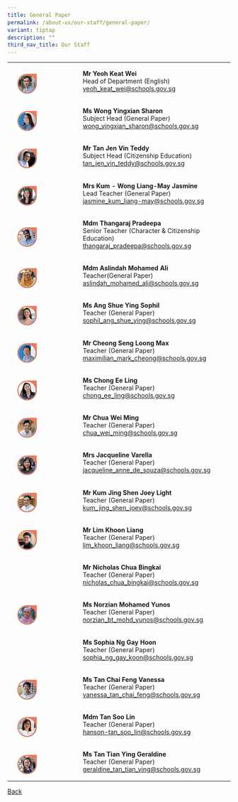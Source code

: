 ```yaml
---
title: General Paper
permalink: /about-us/our-staff/general-paper/
variant: tiptap
description: ""
third_nav_title: Our Staff
---
```

<table style="minWidth: 75px">
<colgroup>
<col>
<col>
<col>
</colgroup>
<tbody>
<tr>
<td rowspan="1" colspan="1">
<p></p>
</td>
<td rowspan="1" colspan="1">
<p></p>
<div class="isomer-image-wrapper">
<img style="width: 35%;" height="auto" width="100%" alt="" src="/images/Staff Photos/2024 GP/5_TMJC_Staff___GP_Kat_Wei.jpg">
</div>
</td>
<td rowspan="1" colspan="1">
<p><strong>Mr Yeoh Keat Wei</strong>
<br>Head of Department (English)
<br><a href="mailto:yeoh_keat_wei@schools.gov.sg" rel="noopener noreferrer nofollow" target="_blank">yeoh_keat_wei@schools.gov.sg</a>
</p>
</td>
</tr>
<tr>
<td rowspan="1" colspan="1">
<p></p>
</td>
<td rowspan="1" colspan="1">
<p></p>
<div class="isomer-image-wrapper">
<img style="width: 35%;" height="auto" width="100%" alt="" src="/images/Staff Photos/2024 GP/5_TMJC_Staff___GP_Sharon.jpg">
</div>
</td>
<td rowspan="1" colspan="1">
<p><strong>Ms Wong Yingxian Sharon</strong>
<br>Subject Head (General Paper)
<br><a href="mailto:wong_yingxian_sharon@schools.gov.sg" rel="noopener noreferrer nofollow" target="_blank">wong_yingxian_sharon@schools.gov.sg</a>
</p>
</td>
</tr>
<tr>
<td rowspan="1" colspan="1">
<p></p>
</td>
<td rowspan="1" colspan="1">
<p></p>
<div class="isomer-image-wrapper">
<img style="width: 35%;" height="auto" width="100%" alt="" src="/images/Staff Photos/2024 GP/5_TMJC_Staff___GP_Teddy.jpg">
</div>
</td>
<td rowspan="1" colspan="1">
<p><strong>Mr Tan Jen Vin Teddy</strong>
<br>Subject Head (Citizenship Education)
<br><a href="mailto:tan_jen_vin_teddy@schools.gov.sg" rel="noopener noreferrer nofollow" target="_blank">tan_jen_vin_teddy@schools.gov.sg</a>
</p>
</td>
</tr>
<tr>
<td rowspan="1" colspan="1">
<p></p>
</td>
<td rowspan="1" colspan="1">
<p></p>
<div class="isomer-image-wrapper">
<img style="width: 35%;" height="auto" width="100%" alt="" src="/images/Staff Photos/2024 GP/5_TMJC_Staff___GP_Jasmine.jpg">
</div>
</td>
<td rowspan="1" colspan="1">
<p><strong>Mrs Kum - Wong Liang-May Jasmine</strong>
<br>Lead Teacher (General Paper)
<br><a href="mailto:jasmine_kum_liang-may@schools.gov.sg" rel="noopener noreferrer nofollow" target="_blank">jasmine_kum_liang-may@schools.gov.sg</a>
</p>
</td>
</tr>
<tr>
<td rowspan="1" colspan="1">
<p></p>
</td>
<td rowspan="1" colspan="1">
<p></p>
<div class="isomer-image-wrapper">
<img style="width: 35%;" height="auto" width="100%" alt="" src="/images/Staff Photos/2024 GP/5_TMJC_Staff___GP_Deepa.jpg">
</div>
</td>
<td rowspan="1" colspan="1">
<p><strong>Mdm Thangaraj Pradeepa</strong>
<br>Senior Teacher (Character &amp; Citizenship Education)
<br><a href="mailto:thangaraj_pradeepa@schools.gov.sg" rel="noopener noreferrer nofollow" target="_blank">thangaraj_pradeepa@schools.gov.sg</a>
</p>
</td>
</tr>
<tr>
<td rowspan="1" colspan="1">
<p></p>
</td>
<td rowspan="1" colspan="1">
<p></p>
<div class="isomer-image-wrapper">
<img style="width: 35%;" height="auto" width="100%" alt="" src="/images/Staff Photos/2024 GP/5_TMJC_Staff___GP_Aslindah.jpg">
</div>
</td>
<td rowspan="1" colspan="1">
<p><strong>Mdm Aslindah Mohamed Ali</strong>
<br>Teacher(General Paper)
<br><a href="mailto:aslindah_mohamed_ali@schools.gov.sg" rel="noopener noreferrer nofollow" target="_blank">aslindah_mohamed_ali@schools.gov.sg</a>
</p>
</td>
</tr>
<tr>
<td rowspan="1" colspan="1">
<p></p>
</td>
<td rowspan="1" colspan="1">
<p></p>
<div class="isomer-image-wrapper">
<img style="width: 35%;" height="auto" width="100%" alt="" src="/images/Staff Photos/2024 GP/5_TMJC_Staff___GP_Sophil.jpg">
</div>
</td>
<td rowspan="1" colspan="1">
<p><strong>Ms Ang Shue Ying Sophil</strong>
<br>Teacher (General Paper)
<br><a href="mailto:sophil_ang_shue_ying@schools.gov.sg" rel="noopener noreferrer nofollow" target="_blank">sophil_ang_shue_ying@schools.gov.sg</a>
</p>
</td>
</tr>
<tr>
<td rowspan="1" colspan="1">
<p></p>
</td>
<td rowspan="1" colspan="1">
<p></p>
<div class="isomer-image-wrapper">
<img style="width: 35%;" height="auto" width="100%" alt="" src="/images/Staff Photos/2024 GP/5_TMJC_Staff___GP_Max.jpg">
</div>
</td>
<td rowspan="1" colspan="1">
<p><strong>Mr Cheong Seng Loong Max </strong>
<br>Teacher (General Paper)
<br><a href="mailto:maximilian_mark_cheong@schools.gov.sg" rel="noopener noreferrer nofollow" target="_blank">maximilian_mark_cheong@schools.gov.sg</a>
</p>
</td>
</tr>
<tr>
<td rowspan="1" colspan="1">
<p></p>
</td>
<td rowspan="1" colspan="1">
<p></p>
<div class="isomer-image-wrapper">
<img style="width: 35%;" height="auto" width="100%" alt="" src="/images/Staff Photos/2024 GP/5_TMJC_Staff___GP_Ee_Ling.jpg">
</div>
</td>
<td rowspan="1" colspan="1">
<p><strong>Ms Chong Ee Ling</strong>
<br>Teacher (General Paper)
<br><a href="mailto:chong_ee_ling@schools.gov.sg" rel="noopener noreferrer nofollow" target="_blank">chong_ee_ling@schools.gov.sg</a>
</p>
</td>
</tr>
<tr>
<td rowspan="1" colspan="1">
<p></p>
</td>
<td rowspan="1" colspan="1">
<p></p>
<div class="isomer-image-wrapper">
<img style="width: 35%;" height="auto" width="100%" alt="" src="/images/Staff Photos/2024 GP/5_TMJC_Staff___GP_Chua_Wei_Ming.jpg">
</div>
</td>
<td rowspan="1" colspan="1">
<p><strong>Mr Chua Wei Ming</strong>
<br>Teacher (General Paper)
<br><a href="mailto:chua_wei_ming@schools.gov.sg" rel="noopener noreferrer nofollow" target="_blank">chua_wei_ming@schools.gov.sg</a>
</p>
</td>
</tr>
<tr>
<td rowspan="1" colspan="1">
<p></p>
</td>
<td rowspan="1" colspan="1">
<p></p>
<div class="isomer-image-wrapper">
<img style="width: 35%;" height="auto" width="100%" alt="" src="/images/Staff Photos/2024 GP/5_TMJC_Staff___GP_Jacqueline.jpg">
</div>
</td>
<td rowspan="1" colspan="1">
<p><strong>Mrs Jacqueline Varella</strong>
<br>Teacher (General Paper)
<br><a href="mailto:jacqueline_anne_de_souza@schools.gov.sg" rel="noopener noreferrer nofollow" target="_blank">jacqueline_anne_de_souza@schools.gov.sg</a>
</p>
</td>
</tr>
<tr>
<td rowspan="1" colspan="1">
<p></p>
</td>
<td rowspan="1" colspan="1">
<p></p>
<div class="isomer-image-wrapper">
<img style="width: 35%;" height="auto" width="100%" alt="" src="/images/Staff Photos/2024 GP/5_TMJC_Staff___GP_Joey.jpg">
</div>
</td>
<td rowspan="1" colspan="1">
<p><strong>Mr Kum Jing Shen Joey Light </strong>
<br>Teacher (General Paper)
<br><a href="mailto:kum_jing_shen_joey@schools.gov.sg" rel="noopener noreferrer nofollow" target="_blank">kum_jing_shen_joey@schools.gov.sg</a>
</p>
</td>
</tr>
<tr>
<td rowspan="1" colspan="1">
<p></p>
</td>
<td rowspan="1" colspan="1">
<p></p>
<div class="isomer-image-wrapper">
<img style="width: 35%;" height="auto" width="100%" alt="" src="/images/Staff Photos/2024 GP/5_TMJC_Staff___GP_Khoon_Liang.jpg">
</div>
</td>
<td rowspan="1" colspan="1">
<p><strong>Mr Lim Khoon Liang</strong>
<br>Teacher (General Paper)
<br><a href="mailto:lim_khoon_liang@schools.gov.sg" rel="noopener noreferrer nofollow" target="_blank">lim_khoon_liang@schools.gov.sg</a>
</p>
</td>
</tr>
<tr>
<td rowspan="1" colspan="1">
<p></p>
</td>
<td rowspan="1" colspan="1">
<p></p>
</td>
<td rowspan="1" colspan="1">
<p><strong>Mr Nicholas Chua Bingkai </strong>
<br>Teacher (General Paper)
<br><a href="mailto:nicholas_chua_bingkai@schools.gov.sg" rel="noopener noreferrer nofollow" target="_blank">nicholas_chua_bingkai@schools.gov.sg</a>
</p>
</td>
</tr>
<tr>
<td rowspan="1" colspan="1">
<p></p>
</td>
<td rowspan="1" colspan="1">
<p></p>
<div class="isomer-image-wrapper">
<img style="width: 35%;" height="auto" width="100%" alt="" src="/images/Staff Photos/2024 GP/5_TMJC_Staff___GP_Norzian.jpg">
</div>
</td>
<td rowspan="1" colspan="1">
<p><strong>Ms Norzian Mohamed Yunos</strong>
<br>Teacher (General Paper)
<br><a href="mailto:norzian_bt_mohd_yunos@schools.gov.sg" rel="noopener noreferrer nofollow" target="_blank">norzian_bt_mohd_yunos@schools.gov.sg</a>
</p>
</td>
</tr>
<tr>
<td rowspan="1" colspan="1">
<p></p>
</td>
<td rowspan="1" colspan="1">
<p></p>
</td>
<td rowspan="1" colspan="1">
<p><strong>Ms Sophia Ng Gay Hoon</strong>
<br>Teacher (General Paper)
<br><a href="mailto:sophia_ng_gay_koon@schools.gov.sg" rel="noopener noreferrer nofollow" target="_blank">sophia_ng_gay_koon@schools.gov.sg</a>
</p>
</td>
</tr>
<tr>
<td rowspan="1" colspan="1">
<p></p>
</td>
<td rowspan="1" colspan="1">
<p></p>
<div class="isomer-image-wrapper">
<img style="width: 35%;" height="auto" width="100%" alt="" src="/images/Staff Photos/2024 GP/5_TMJC_Staff___GP_Vanessa_Tan.jpg">
</div>
</td>
<td rowspan="1" colspan="1">
<p><strong>Ms Tan Chai Feng Vanessa </strong>
<br>Teacher (General Paper)
<br><a href="mailto:vanessa_tan_chai_feng@schools.gov.sg" rel="noopener noreferrer nofollow" target="_blank">vanessa_tan_chai_feng@schools.gov.sg</a>
</p>
</td>
</tr>
<tr>
<td rowspan="1" colspan="1">
<p></p>
</td>
<td rowspan="1" colspan="1">
<p></p>
<div class="isomer-image-wrapper">
<img style="width: 35%;" height="auto" width="100%" alt="" src="/images/Staff Photos/2024 GP/5_TMJC_Staff___GP_Soo_Lin.jpg">
</div>
</td>
<td rowspan="1" colspan="1">
<p><strong>Mdm Tan Soo Lin<br></strong>Teacher (General Paper)
<br><a href="mailto:hanson-tan_soo_lin@schools.gov.sg" rel="noopener noreferrer nofollow" target="_blank">hanson-tan_soo_lin@schools.gov.sg</a>
</p>
</td>
</tr>
<tr>
<td rowspan="1" colspan="1">
<p></p>
</td>
<td rowspan="1" colspan="1">
<p></p>
<div class="isomer-image-wrapper">
<img style="width: 35%;" height="auto" width="100%" alt="" src="/images/Staff Photos/2024 GP/5_TMJC_Staff___GP_Geraldine.jpg">
</div>
</td>
<td rowspan="1" colspan="1">
<p><strong>Ms Tan Tian Ying Geraldine</strong>
<br>Teacher (General Paper)
<br><a href="mailto:geraldine_tan_tian_ying@schools.gov.sg" rel="noopener noreferrer nofollow" target="_blank">geraldine_tan_tian_ying@schools.gov.sg</a>
</p>
</td>
</tr>
</tbody>
</table>
<p><a href="https://www.tmjc.moe.edu.sg/about-us/Our-Staff/" rel="noopener noreferrer nofollow" target="_blank">Back</a>
</p>